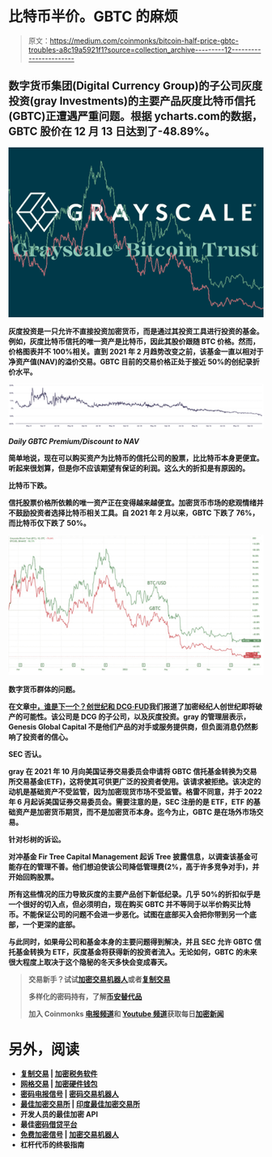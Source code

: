 # 比特币半价。GBTC 的麻烦

> 原文：<https://medium.com/coinmonks/bitcoin-half-price-gbtc-troubles-a8c19a5921f1?source=collection_archive---------12----------------------->

## 数字货币集团(Digital Currency Group)的子公司灰度投资(gray Investments)的主要产品灰度比特币信托(GBTC)正遭遇严重问题。根据 ycharts.com[](http://ycharts.com/)****的数据，GBTC 股价在 12 月 13 日达到了-48.89%。****

**![](img/a7018f4f7890defaff4d1debf4b9df1e.png)**

**灰度投资是一只允许不直接投资加密货币，而是通过其投资工具进行投资的基金。例如，灰度比特币信托的唯一资产是比特币，因此其股价跟随 BTC 价格。然而，价格图表并不 100%相关。直到 2021 年 2 月趋势改变之前，该基金一直以相对于净资产值(NAV)的溢价交易。GBTC 目前的交易价格正处于接近 50%的创纪录折价水平。**

**![](img/e74e11111b6cdf42692143e09fd2746c.png)**

***Daily GBTC Premium/Discount to NAV***

**简单地说，现在可以购买资产为比特币的信托公司的股票，比比特币本身更便宜。听起来很划算，但是你不应该期望有保证的利润。这么大的折扣是有原因的。**

****比特币下跌。****

**信托股票价格所依赖的唯一资产正在变得越来越便宜。加密货币市场的悲观情绪并不鼓励投资者选择比特币相关工具。自 2021 年 2 月以来，GBTC 下跌了 76%，而比特币仅下跌了 50%。**

**![](img/94f719c01243d1b17bb2b4486e8c0e0b.png)**

****数字货币群体的问题。****

**在文章[中，谁是下一个？创世纪和 DCG·FUD](https://www.observers.com/who-is-next-genesis-dfg-fud/)我们报道了加密经纪人创世纪即将破产的可能性。该公司是 DCG 的子公司，以及灰度投资。gray 的管理层表示，Genesis Global Capital 不是他们产品的对手或服务提供商，但负面消息仍然影响了投资者的信心。**

****SEC 否认。****

**gray 在 2021 年 10 月向美国证券交易委员会申请将 GBTC 信托基金转换为交易所交易基金(ETF)，这将使其可供更广泛的投资者使用。该请求被拒绝。该决定的动机是基础资产不受监管，因为加密现货市场不受监管。格雷不同意，并于 2022 年 6 月起诉美国证券交易委员会。需要注意的是，SEC 注册的是 ETF，ETF 的基础资产是加密货币期货，而不是加密货币本身。迄今为止，GBTC 是在场外市场交易。**

****针对杉树的诉讼。****

**对冲基金 Fir Tree Capital Management 起诉 Tree 披露信息，以调查该基金可能存在的管理不善。他们想迫使该公司降低管理费(2%，高于许多竞争对手)，并开始回购股票。**

**所有这些情况的压力导致灰度的主要产品创下新低纪录。几乎 50%的折扣似乎是一个很好的切入点，但必须明白，现在购买 GBTC 并不等同于以半价购买比特币。不能保证公司的问题不会进一步恶化。试图在底部买入会把你带到另一个底部，一个更深的底部。**

**与此同时，如果母公司和基金本身的主要问题得到解决，并且 SEC 允许 GBTC 信托基金转换为 ETF，灰度基金将获得新的投资者流入。无论如何，GBTC 的未来很大程度上取决于这个隐秘的冬天多快会变成春天。**

> **交易新手？试试[加密交易机器人](/coinmonks/crypto-trading-bot-c2ffce8acb2a)或者[复制交易](/coinmonks/top-10-crypto-copy-trading-platforms-for-beginners-d0c37c7d698c)**
> 
> **多样化的密码持有，了解[币安替代品](https://coincodecap.com/binance-alternatives)**
> 
> **加入 Coinmonks [电报频道](https://t.me/coincodecap)和 [Youtube 频道](https://www.youtube.com/c/coinmonks/videos)获取每日[加密新闻](http://coincodecap.com/)**

# **另外，阅读**

*   **[复制交易](/coinmonks/top-10-crypto-copy-trading-platforms-for-beginners-d0c37c7d698c) | [加密税务软件](/coinmonks/crypto-tax-software-ed4b4810e338)**
*   **[网格交易](https://coincodecap.com/grid-trading) | [加密硬件钱包](/coinmonks/the-best-cryptocurrency-hardware-wallets-of-2020-e28b1c124069)**
*   **[密码电报信号](/coinmonks/top-3-telegram-channels-for-crypto-traders-in-2021-8385f4411ff4) | [密码交易机器人](/coinmonks/crypto-trading-bot-c2ffce8acb2a)**
*   **[最佳加密交易所](/coinmonks/crypto-exchange-dd2f9d6f3769) | [印度最佳加密交易所](/coinmonks/bitcoin-exchange-in-india-7f1fe79715c9)**
*   **开发人员的最佳加密 API**
*   **最佳[密码借贷平台](/coinmonks/top-5-crypto-lending-platforms-in-2020-that-you-need-to-know-a1b675cec3fa)**
*   **[免费加密信号](/coinmonks/free-crypto-signals-48b25e61a8da) | [加密交易机器人](/coinmonks/crypto-trading-bot-c2ffce8acb2a)**
*   **杠杆代币的终极指南**